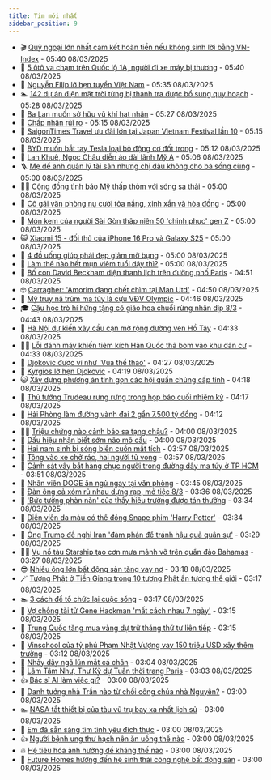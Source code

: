 ```yaml
---
title: Tim mới nhất
sidebar_position: 9
---
```


<!-- vnexpress-tin-moi-nhat:START -->
- 🎬 [Quỹ ngoại lớn nhất cam kết hoàn tiền nếu không sinh lời bằng VN-Index](https://vnexpress.net/quy-ngoai-lon-nhat-cam-ket-hoan-tien-neu-khong-sinh-loi-bang-vn-index-4858438.html) - 05:40 08/03/2025
- 🐎 [5 ôtô va chạm trên Quốc lộ 1A, người đi xe máy bị thương](https://vnexpress.net/5-oto-va-cham-tren-quoc-lo-1a-nguoi-di-xe-may-bi-thuong-4858431.html) - 05:40 08/03/2025
- 🦍 [Nguyễn Filip lỡ hẹn tuyển Việt Nam](https://vnexpress.net/nguyen-filip-lo-hen-tuyen-viet-nam-4858436.html) - 05:35 08/03/2025
- 🏊 [142 dự án điện mặt trời từng bị thanh tra được bổ sung quy hoạch](https://vnexpress.net/142-du-an-dien-mat-troi-tung-bi-thanh-tra-duoc-bo-sung-quy-hoach-4858412.html) - 05:28 08/03/2025
- 🎊 [Ba Lan muốn sở hữu vũ khí hạt nhân](https://vnexpress.net/ba-lan-muon-so-huu-vu-khi-hat-nhan-4858363.html) - 05:27 08/03/2025
- 🎃 [Chấp nhận rủi ro](https://vnexpress.net/chap-nhan-rui-ro-4858403.html) - 05:15 08/03/2025
- 🧰 [SaigonTimes Travel ưu đãi lớn tại Japan Vietnam Festival lần 10](https://vnexpress.net/saigontimes-travel-uu-dai-lon-tai-japan-vietnam-festival-lan-10-4858123.html) - 05:15 08/03/2025
- 🔭 [BYD muốn bắt tay Tesla loại bỏ động cơ đốt trong](https://vnexpress.net/byd-muon-bat-tay-tesla-loai-bo-dong-co-dot-trong-4858352.html) - 05:12 08/03/2025
- 🫶 [Lan Khuê, Ngọc Châu diễn áo dài lãnh Mỹ A](https://vnexpress.net/lan-khue-ngoc-chau-dien-ao-dai-lanh-my-a-4858397.html) - 05:06 08/03/2025
- 🪜 [Mẹ để anh quản lý tài sản nhưng chị dâu không cho bà sống cùng](https://vnexpress.net/me-de-anh-quan-ly-tai-san-nhung-chi-dau-khong-cho-ba-song-cung-4858088.html) - 05:00 08/03/2025
- 👨‍🏫 [Cộng đồng tình báo Mỹ thấp thỏm với sóng sa thải](https://vnexpress.net/cong-dong-tinh-bao-my-thap-thom-voi-song-sa-thai-4857857.html) - 05:00 08/03/2025
- 🎊 [Cô gái văn phòng nụ cười tỏa nắng, xinh xắn và hòa đồng](https://vnexpress.net/co-gai-van-phong-nu-cuoi-toa-nang-xinh-xan-va-hoa-dong-4856817.html) - 05:00 08/03/2025
- 🎊 [Món kem của người Sài Gòn thập niên 50 &#39;chinh phục&#39; gen Z](https://vnexpress.net/mon-kem-cua-nguoi-sai-gon-thap-nien-50-chinh-phuc-gen-z-4856631.html) - 05:00 08/03/2025
- 😺 [Xiaomi 15 - đối thủ của iPhone 16 Pro và Galaxy S25](https://vnexpress.net/xiaomi-15-doi-thu-cua-iphone-16-pro-va-galaxy-s25-4857332.html) - 05:00 08/03/2025
- 🐘 [4 đồ uống giúp phái đẹp giảm mỡ bụng](https://vnexpress.net/4-do-uong-giup-phai-dep-giam-mo-bung-4858366.html) - 05:00 08/03/2025
- 🌁 [Làm thế nào hết mụn viêm tuổi dậy thì?](https://vnexpress.net/lam-the-nao-het-mun-viem-tuoi-day-thi-4858349.html) - 05:00 08/03/2025
- 🐲 [Bố con David Beckham diện thanh lịch trên đường phố Paris](https://vnexpress.net/bo-con-david-beckham-dien-thanh-lich-tren-duong-pho-paris-4858365.html) - 04:51 08/03/2025
- 🤓 [Carragher: &#39;Amorim đang chết chìm tại Man Utd&#39;](https://vnexpress.net/carragher-amorim-dang-chet-chim-tai-man-utd-4858293.html) - 04:50 08/03/2025
- 💪 [Mỹ truy nã trùm ma túy là cựu VĐV Olympic](https://vnexpress.net/my-truy-na-trum-ma-tuy-la-cuu-vdv-olympic-4858370.html) - 04:46 08/03/2025
- 🎓 [Cậu học trò hí hửng tặng cô giáo hoa chuối rừng nhân dịp 8/3](https://vnexpress.net/cau-hoc-tro-hi-hung-tang-co-giao-hoa-chuoi-rung-nhan-dip-8-3-4858373.html) - 04:43 08/03/2025
- 🫣 [Hà Nội dự kiến xây cầu cạn mở rộng đường ven Hồ Tây](https://vnexpress.net/ha-noi-du-kien-xay-cau-can-mo-rong-duong-ven-ho-tay-4858343.html) - 04:33 08/03/2025
- 🧑‍💻 [Lỗi đánh máy khiến tiêm kích Hàn Quốc thả bom vào khu dân cư](https://vnexpress.net/loi-danh-may-khien-tiem-kich-han-quoc-tha-bom-vao-khu-dan-cu-4858388.html) - 04:33 08/03/2025
- 🐲 [Djokovic được ví như &#39;Vua thể thao&#39;](https://vnexpress.net/djokovic-duoc-vi-nhu-vua-the-thao-4858400.html) - 04:27 08/03/2025
- 🌝 [Kyrgios lỡ hẹn Djokovic](https://vnexpress.net/kyrgios-lo-hen-djokovic-4858382.html) - 04:19 08/03/2025
- 😺 [Xây dựng phương án tinh gọn các hội quần chúng cấp tỉnh](https://vnexpress.net/xay-dung-phuong-an-tinh-gon-cac-hoi-quan-chung-cap-tinh-4858394.html) - 04:18 08/03/2025
- 🐎 [Thủ tướng Trudeau rưng rưng trong họp báo cuối nhiệm kỳ](https://vnexpress.net/thu-tuong-trudeau-rung-rung-trong-hop-bao-cuoi-nhiem-ky-4858368.html) - 04:17 08/03/2025
- 🎡 [Hải Phòng làm đường vành đai 2 gần 7.500 tỷ đồng](https://vnexpress.net/hai-phong-lam-duong-vanh-dai-2-gan-7-500-ty-dong-4858332.html) - 04:12 08/03/2025
- 👨‍🏫 [Triệu chứng nào cảnh báo sa tạng chậu?](https://vnexpress.net/trieu-chung-nao-canh-bao-sa-tang-chau-4858347.html) - 04:00 08/03/2025
- 🦆 [Dấu hiệu nhận biết sớm não mô cầu](https://vnexpress.net/dau-hieu-nhan-biet-som-nao-mo-cau-4854687.html) - 04:00 08/03/2025
- 🚦 [Hai nam sinh bị sóng biển cuốn mất tích](https://vnexpress.net/hai-nam-sinh-bi-song-bien-cuon-mat-tich-4858385.html) - 03:57 08/03/2025
- 💫 [Tông vào xe chở rác, hai người tử vong](https://vnexpress.net/tong-vao-xe-cho-rac-hai-nguoi-tu-vong-4858369.html) - 03:57 08/03/2025
- 🎉 [Cảnh sát vây bắt hàng chục người trong đường dây ma túy ở TP HCM](https://vnexpress.net/canh-sat-vay-bat-hang-chuc-nguoi-trong-duong-day-ma-tuy-o-tp-hcm-4858377.html) - 03:51 08/03/2025
- 🌋 [Nhân viên DOGE ăn ngủ ngay tại văn phòng](https://vnexpress.net/nhan-vien-doge-an-ngu-ngay-tai-van-phong-4858084.html) - 03:45 08/03/2025
- 🤖 [Đàn ông cả xóm rủ nhau dựng rạp, mở tiệc 8/3](https://vnexpress.net/dan-ong-ca-xom-ru-nhau-dung-rap-mo-tiec-8-3-4858342.html) - 03:36 08/03/2025
- 🦏 [&#39;Bức tường phàn nàn&#39; của thầy hiệu trưởng được tán thưởng](https://vnexpress.net/buc-tuong-phan-nan-cua-thay-hieu-truong-duoc-tan-thuong-4856846.html) - 03:34 08/03/2025
- 🦩 [Diễn viên da màu có thể đóng Snape phim &#39;Harry Potter&#39;](https://vnexpress.net/dien-vien-da-mau-co-the-dong-snape-phim-harry-potter-4858337.html) - 03:34 08/03/2025
- 👺 [Ông Trump đề nghị Iran &#39;đàm phán để tránh hậu quả quân sự&#39;](https://vnexpress.net/ong-trump-de-nghi-iran-dam-phan-de-tranh-hau-qua-quan-su-4858333.html) - 03:29 08/03/2025
- 🧑‍🏫 [Vụ nổ tàu Starship tạo cơn mưa mảnh vỡ trên quần đảo Bahamas](https://vnexpress.net/vu-no-tau-starship-tao-con-mua-manh-vo-tren-quan-dao-bahamas-4858190.html) - 03:27 08/03/2025
- 😎 [Nhiều ông lớn bất động sản tăng vay nợ](https://vnexpress.net/nhieu-ong-lon-bat-dong-san-tang-vay-no-4853524.html) - 03:18 08/03/2025
- 🪄 [Tượng Phật ở Tiền Giang trong 10 tượng Phật ấn tượng thế giới](https://vnexpress.net/tuong-phat-o-tien-giang-trong-10-tuong-phat-an-tuong-the-gioi-4858071.html) - 03:17 08/03/2025
- 🏊 [3 cách để tổ chức lại cuộc sống](https://vnexpress.net/3-cach-de-to-chuc-lai-cuoc-song-4858372.html) - 03:17 08/03/2025
- 💃 [Vợ chồng tài tử Gene Hackman &#39;mất cách nhau 7 ngày&#39;](https://vnexpress.net/vo-chong-tai-tu-gene-hackman-mat-cach-nhau-7-ngay-4858322.html) - 03:15 08/03/2025
- 🦆 [Trung Quốc tăng mua vàng dự trữ tháng thứ tư liên tiếp](https://vnexpress.net/trung-quoc-tang-mua-vang-du-tru-thang-thu-tu-lien-tiep-4858317.html) - 03:15 08/03/2025
- 🎊 [Vinschool của tỷ phú Phạm Nhật Vượng vay 150 triệu USD xây thêm trường](https://vnexpress.net/vinschool-cua-ty-phu-pham-nhat-vuong-vay-150-trieu-usd-xay-them-truong-4858360.html) - 03:12 08/03/2025
- 👺 [Nhảy dây ngã lún mắt cá chân](https://vnexpress.net/nhay-day-nga-lun-mat-ca-chan-4857814.html) - 03:04 08/03/2025
- 🎡 [Lâm Tâm Như, Thư Kỳ dự Tuần thời trang Paris](https://vnexpress.net/lam-tam-nhu-thu-ky-du-tuan-thoi-trang-paris-4858353.html) - 03:03 08/03/2025
- 👍 [Bác sĩ AI làm việc gì?](https://vnexpress.net/bac-si-ai-lam-viec-gi-4858167.html) - 03:00 08/03/2025
- 🐎 [Danh tướng nhà Trần nào từ chối công chúa nhà Nguyên?](https://vnexpress.net/crossword-giai-o-chu-danh-tuong-nha-tran-nao-tu-choi-cong-chua-nha-nguyen-4857535.html) - 03:00 08/03/2025
- 🏊 [NASA tắt thiết bị của tàu vũ trụ bay xa nhất lịch sử](https://vnexpress.net/nasa-tat-thiet-bi-cua-tau-vu-tru-bay-xa-nhat-lich-su-4857392.html) - 03:00 08/03/2025
- 🦩 [Em đã sẵn sàng tìm tình yêu đích thực](https://vnexpress.net/em-da-san-sang-tim-tinh-yeu-dich-thuc-4856821.html) - 03:00 08/03/2025
- 👍 [Người bệnh ung thư hạch nên ăn uống thế nào](https://vnexpress.net/nguoi-benh-ung-thu-hach-nen-an-uong-the-nao-4858344.html) - 03:00 08/03/2025
- 🔥 [Hệ tiêu hóa ảnh hưởng đề kháng thế nào](https://vnexpress.net/he-tieu-hoa-anh-huong-de-khang-the-nao-4858189.html) - 03:00 08/03/2025
- 💄 [Future Homes hướng đến hệ sinh thái công nghệ bất động sản](https://vnexpress.net/future-homes-huong-den-he-sinh-thai-cong-nghe-bat-dong-san-4858173.html) - 03:00 08/03/2025<!-- vnexpress-tin-moi-nhat:END -->
